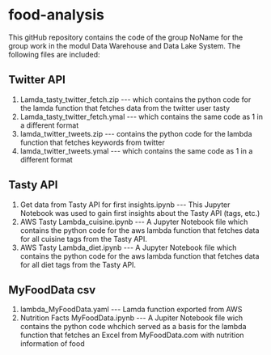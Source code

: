 # food-analysis
This gitHub repository contains the code of the group NoName for the group work in the modul Data Warehouse and Data Lake System. The following files are included:

## Twitter API
1. Lamda_tasty_twitter_fetch.zip --- which contains the python code for the lamda function that fetches data from the twitter user tasty
2. Lamda_tasty_twitter_fetch.ymal --- which contains the same code as 1 in a different format
3. lamda_twitter_tweets.zip --- contains the python code for the lambda function that fetches keywords from twitter
4. lamda_twitter_tweets.ymal --- which contains the same code as 1 in a different format

## Tasty API
1. Get data from Tasty API for first insights.ipynb --- This Jupyter Notebook was used to gain first insights about the Tasty API (tags, etc.)
2. AWS Tasty Lambda_cuisine.ipynb --- A Jupyter Notebook file which contains the python code for the aws lambda function that fetches data for all cuisine tags from the Tasty API.
3. AWS Tasty Lambda_diet.ipynb  --- A Jupyter Notebook file which contains the python code for the aws lambda function that fetches data for all diet tags from the Tasty API.

## MyFoodData csv
1. lambda_MyFoodData.yaml --- Lamda function exported from AWS
12. Nutrition Facts MyFoodData.ipynb --- A Jupiter Notebook file wich contains the python code whchich served as a basis for the lambda function that fetches an Excel from MyFoodData.com with nutrition information of food

